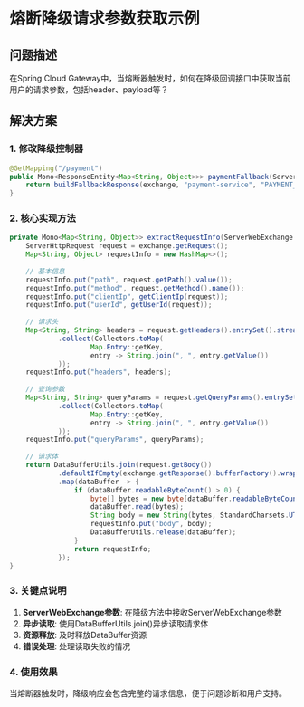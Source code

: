 # 熔断降级请求参数获取示例

## 问题描述

在Spring Cloud Gateway中，当熔断器触发时，如何在降级回调接口中获取当前用户的请求参数，包括header、payload等？

## 解决方案

### 1. 修改降级控制器

```java
@GetMapping("/payment")
public Mono<ResponseEntity<Map<String, Object>>> paymentFallback(ServerWebExchange exchange) {
    return buildFallbackResponse(exchange, "payment-service", "PAYMENT_SERVICE_DOWN");
}
```

### 2. 核心实现方法

```java
private Mono<Map<String, Object>> extractRequestInfo(ServerWebExchange exchange) {
    ServerHttpRequest request = exchange.getRequest();
    Map<String, Object> requestInfo = new HashMap<>();
    
    // 基本信息
    requestInfo.put("path", request.getPath().value());
    requestInfo.put("method", request.getMethod().name());
    requestInfo.put("clientIp", getClientIp(request));
    requestInfo.put("userId", getUserId(request));
    
    // 请求头
    Map<String, String> headers = request.getHeaders().entrySet().stream()
            .collect(Collectors.toMap(
                    Map.Entry::getKey,
                    entry -> String.join(", ", entry.getValue())
            ));
    requestInfo.put("headers", headers);
    
    // 查询参数
    Map<String, String> queryParams = request.getQueryParams().entrySet().stream()
            .collect(Collectors.toMap(
                    Map.Entry::getKey,
                    entry -> String.join(", ", entry.getValue())
            ));
    requestInfo.put("queryParams", queryParams);
    
    // 请求体
    return DataBufferUtils.join(request.getBody())
            .defaultIfEmpty(exchange.getResponse().bufferFactory().wrap(new byte[0]))
            .map(dataBuffer -> {
                if (dataBuffer.readableByteCount() > 0) {
                    byte[] bytes = new byte[dataBuffer.readableByteCount()];
                    dataBuffer.read(bytes);
                    String body = new String(bytes, StandardCharsets.UTF_8);
                    requestInfo.put("body", body);
                    DataBufferUtils.release(dataBuffer);
                }
                return requestInfo;
            });
}
```

### 3. 关键点说明

1. **ServerWebExchange参数**: 在降级方法中接收ServerWebExchange参数
2. **异步读取**: 使用DataBufferUtils.join()异步读取请求体
3. **资源释放**: 及时释放DataBuffer资源
4. **错误处理**: 处理读取失败的情况

### 4. 使用效果

当熔断器触发时，降级响应会包含完整的请求信息，便于问题诊断和用户支持。 